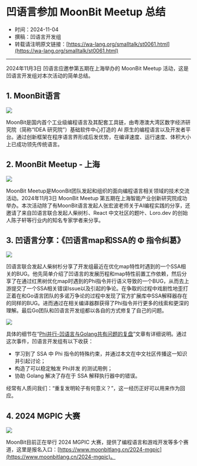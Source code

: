 # 凹语言参加 MoonBit Meetup 总结

- 时间：2024-11-04
- 撰稿：凹语言开发组
- 转载请注明原文链接：[https://wa-lang.org/smalltalk/st0061.html](https://wa-lang.org/smalltalk/st0061.html)

---

2024年11月3日 凹语言应邀参第五期在上海举办的 MoonBit Meetup 活动，这是凹语言开发组对本次活动的简单总结。

## 1. MoonBit语言

![](/st0061-00.png)

MoonBit是国内首个工业级编程语言及其配套工具链，由粤港澳大湾区数字经济研究院（简称“IDEA 研究院”）基础软件中心打造的 AI 原生的编程语言以及开发者平台。通过创新框架在程序语言界形成后发优势，在编译速度、运行速度、体积大小上已成功领先传统语言。

## 2. MoonBit Meetup - 上海

![](/st0061-01.png)

MoonBit Meetup是MoonBit团队发起和组织的面向编程语言相关领域的技术交流活动。2024年11月3日 MoonBit Meetup 第五期在上海智能产业创新研究院成功举办。本次活动除了有MoonBit语言发起人张宏波老师关于AI编程实践的分享，还邀请了来自凹语言联合发起人柴树杉、React 中文社区的题叶、Loro.dev 的创始人陈子轩等行业内的知名专家学者来分享。


## 3. 凹语言分享：《凹语言map和SSA的 Φ 指令纠葛》

![](/st0061-02.png)

凹语言联合发起人柴树杉分享了开发组最近在优化map特性时遇到的一个SSA相关的BUG。他先简单介绍了凹语言的发展历程和map特性前置工作依赖，然后分享了在通过红黑树优化map时遇到的Phi指令并行语义导致的一个BUG，从而去上游提交了一个SSA相关错误Issue以及引起的争论。在争取的过程中戏剧性地歪打正着在和Go语言团队的多诺万争论的过程中发现了官方扩展库中SSA解释器存在的同样的BUG。进而通过在相关编译器群获得了Phi指令并行更多的线索和更深的理解。最后Go团队和凹语言开发组都以各自的方式修复了自己的问题。

![](/st0061-03.png)

具体的细节在“[Phi并行-凹语言与Golang共有问题的复盘](https://wa-lang.org/smalltalk/st0060.html)”文章有详细说明。通过这次事件，凹语言开发组有以下收获：

- 学习到了 SSA 中 Phi 指令的特殊约束，并通过本文在中文社区传播这一知识并引起讨论；
- 构造了可以稳定触发 Phi并发 的测试用例；
- 协助 Golang 解决了存在于 SSA 解释执行器中的错误。

经常有人质问我们：“重复发明轮子有何意义？”，这一经历正好可以用来作为回应。

## 4. 2024 MGPIC 大赛

![](/st0061-04.png)

MoonBit目前正在举行 2024 MGPIC 大赛，提供了编程语言和游戏开发等多个赛道，这里是报名入口：[https://www.moonbitlang.cn/2024-mgpic](https://www.moonbitlang.cn/2024-mgpic)。
